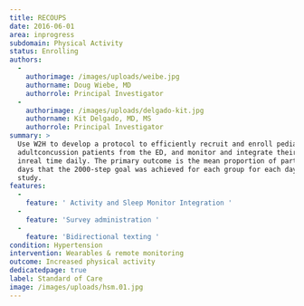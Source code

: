 ```yaml
---
title: RECOUPS
date: 2016-06-01
area: inprogress
subdomain: Physical Activity
status: Enrolling
authors:
  - 
    authorimage: /images/uploads/weibe.jpg
    authorname: Doug Wiebe, MD
    authorrole: Principal Investigator
  - 
    authorimage: /images/uploads/delgado-kit.jpg
    authorname: Kit Delgado, MD, MS
    authorrole: Principal Investigator
summary: >
  Use W2H to develop a protocol to efficiently recruit and enroll pediatric and
  adultconcussion patients from the ED, and monitor and integrate their data
  inreal time daily. The primary outcome is the mean proportion of participant
  days that the 2000-step goal was achieved for each group for each day of the
  study.
features:
  - 
    feature: ' Activity and Sleep Monitor Integration '
  - 
    feature: 'Survey administration '
  - 
    feature: 'Bidirectional texting '
condition: Hypertension
intervention: Wearables & remote monitoring
outcome: Increased physical activity
dedicatedpage: true
label: Standard of Care 
image: /images/uploads/hsm.01.jpg
---
```

